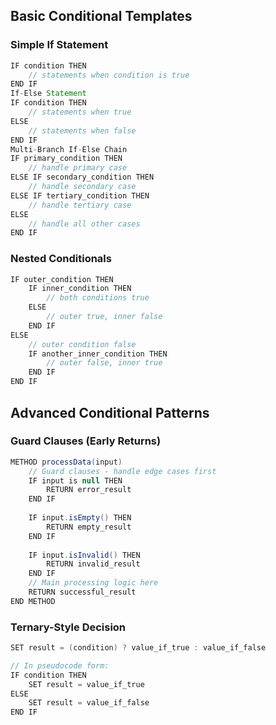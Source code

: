 ## Basic Conditional Templates

### Simple If Statement
```java
IF condition THEN
    // statements when condition is true
END IF
If-Else Statement
IF condition THEN
    // statements when true
ELSE
    // statements when false
END IF
Multi-Branch If-Else Chain
IF primary_condition THEN
    // handle primary case
ELSE IF secondary_condition THEN
    // handle secondary case
ELSE IF tertiary_condition THEN
    // handle tertiary case
ELSE
    // handle all other cases
END IF
```

### Nested Conditionals
```java
IF outer_condition THEN
    IF inner_condition THEN
        // both conditions true
    ELSE
        // outer true, inner false
    END IF
ELSE
    // outer condition false
    IF another_inner_condition THEN
        // outer false, inner true
    END IF
END IF
```
## Advanced Conditional Patterns
### Guard Clauses (Early Returns)
```java
METHOD processData(input)
    // Guard clauses - handle edge cases first
    IF input is null THEN
        RETURN error_result
    END IF
    
    IF input.isEmpty() THEN
        RETURN empty_result
    END IF
    
    IF input.isInvalid() THEN
        RETURN invalid_result
    END IF
    // Main processing logic here
    RETURN successful_result
END METHOD
```
### Ternary-Style Decision
```java
SET result = (condition) ? value_if_true : value_if_false

// In pseudocode form:
IF condition THEN
    SET result = value_if_true
ELSE
    SET result = value_if_false
END IF
```
